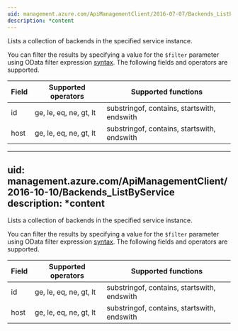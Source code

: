 ```yaml
---
uid: management.azure.com/ApiManagementClient/2016-07-07/Backends_ListByService
description: *content
---
```

Lists a collection of backends in the specified service instance.

You can filter the results by specifying a value for the `$filter` parameter using OData filter expression [syntax](http://docs.oasis-open.org/odata/odata/v4.0/os/part2-url-conventions/odata-v4.0-os-part2-url-conventions.html#_Toc372793792). The following fields and operators are supported.

| Field | Supported operators    | Supported functions|
|-------|------------------------|---------------------------------------------|
| id    | ge, le, eq, ne, gt, lt | substringof, contains, startswith, endswith |
| host  | ge, le, eq, ne, gt, lt | substringof, contains, startswith, endswith |

---
uid: management.azure.com/ApiManagementClient/2016-10-10/Backends_ListByService
description: *content
---
Lists a collection of backends in the specified service instance.

You can filter the results by specifying a value for the `$filter` parameter using OData filter expression [syntax](http://docs.oasis-open.org/odata/odata/v4.0/os/part2-url-conventions/odata-v4.0-os-part2-url-conventions.html#_Toc372793792). The following fields and operators are supported.

| Field | Supported operators    | Supported functions|
|-------|------------------------|---------------------------------------------|
| id    | ge, le, eq, ne, gt, lt | substringof, contains, startswith, endswith |
| host  | ge, le, eq, ne, gt, lt | substringof, contains, startswith, endswith |